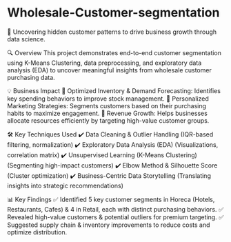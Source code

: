 # Wholesale-Customer-segmentation
🚀 Uncovering hidden customer patterns to drive business growth through data science.

🔍 Overview
This project demonstrates end-to-end customer segmentation using K-Means Clustering, data preprocessing, and exploratory data analysis (EDA) to uncover meaningful insights from wholesale customer purchasing data.

💡 Business Impact
📌 Optimized Inventory & Demand Forecasting: Identifies key spending behaviors to improve stock management.
📌 Personalized Marketing Strategies: Segments customers based on their purchasing habits to maximize engagement.
📌 Revenue Growth: Helps businesses allocate resources efficiently by targeting high-value customer groups.

🛠️ Key Techniques Used
✔️ Data Cleaning & Outlier Handling (IQR-based filtering, normalization)
✔️ Exploratory Data Analysis (EDA) (Visualizations, correlation matrix)
✔️ Unsupervised Learning (K-Means Clustering) (Segmenting high-impact customers)
✔️ Elbow Method & Silhouette Score (Cluster optimization)
✔️ Business-Centric Data Storytelling (Translating insights into strategic recommendations)

📊 Key Findings
✅ Identified 5 key customer segments in Horeca (Hotels, Restaurants, Cafes) & 4 in Retail, each with distinct purchasing behaviors.
✅ Revealed high-value customers & potential outliers for premium targeting.
✅ Suggested supply chain & inventory improvements to reduce costs and optimize distribution.
